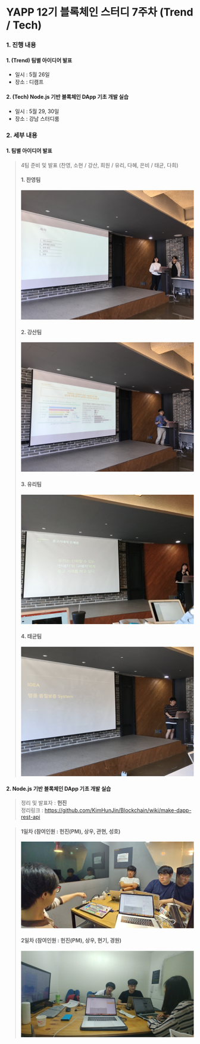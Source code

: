 # YAPP 12기 블록체인 스터디 7주차 (Trend / Tech)

### 1. 진행 내용  
#### 1. (Trend) 팀별 아이디어 발표
- 일시 : 5월 26일
- 장소 : 디캠프

#### 2. (Tech) Node.js 기반 블록체인 DApp 기초 개발 실습
- 일시 : 5월 29, 30일
- 장소 : 강남 스터디룸
  
### 2. 세부 내용  
#### 1. 팀별 아이디어 발표  
   > 4팀 준비 및 발표 (찬영, 소현 / 강산, 희원 / 유리, 다혜, 은비 / 태균, 다희)  
   > #### 1. 찬영팀  
   > ![image](https://github.com/YAPP12th/BlockChain_study/blob/master/blockchain_tech/0.Reference/photo/7_presentation1.jpeg?raw=true)  
   > #### 2. 강산팀  
   > ![image](https://github.com/YAPP12th/BlockChain_study/blob/master/blockchain_tech/0.Reference/photo/7_presentation3.jpeg?raw=true)  
   > #### 3. 유리팀  
   > ![image](https://github.com/YAPP12th/BlockChain_study/blob/master/blockchain_tech/0.Reference/photo/7_presentation2.jpeg?raw=true)  
   > #### 4. 태균팀  
   > ![image](https://github.com/YAPP12th/BlockChain_study/blob/master/blockchain_tech/0.Reference/photo/7_presentation4.jpeg?raw=true)  

#### 2. Node.js 기반 블록체인 DApp 기초 개발 실습
   > 정리 및 발표자 : **헌진**    
   > 정리링크 : https://github.com/KimHunJin/Blockchain/wiki/make-dapp-rest-api  

   > #### 1일차 (참여인원 : **헌진(PM)**, 상우, 관현, 성호)
   > ![image](https://github.com/YAPP12th/BlockChain_study/blob/master/blockchain_tech/0.Reference/photo/7_develop1.jpeg?raw=true)  
   > #### 2일차 (참여인원 : **헌진(PM)**, 상우, 현기, 경원)
   > ![image](https://github.com/YAPP12th/BlockChain_study/blob/master/blockchain_tech/0.Reference/photo/7_develop2.jpeg?raw=true)
